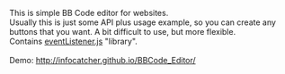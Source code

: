 This is simple BB Code editor for websites.
<br>Usually this is just some API plus usage example, so you can create any buttons that you want. A bit difficult to use, but more flexible.
<br>Contains <a href="https://github.com/Infocatcher/WebScripts/blob/master/Lib/eventListener.js">eventListener.js</a> "library".
<br>
<br>Demo: <a href="http://infocatcher.github.io/BBCode_Editor/">http://infocatcher.github.io/BBCode_Editor/</a>